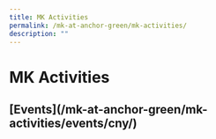 ```yaml
---
title: MK Activities
permalink: /mk-at-anchor-green/mk-activities/
description: ""
---
```

# MK Activities

## **[Events]**(/mk-at-anchor-green/mk-activities/events/cny/)